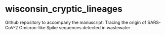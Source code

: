 # wisconsin_cryptic_lineages
Github repository to accompany the manuscript: Tracing the origin of SARS-CoV-2 Omicron-like Spike sequences detected in wastewater 
